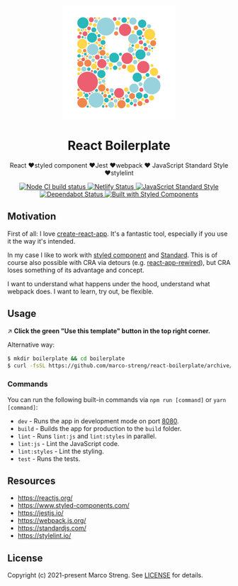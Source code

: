 <p align="center">
  <img src="https://raw.githubusercontent.com/marco-streng/react-boilerplate/master/logo.png" width="256" alt="Dashboard">
</p>

<h1 align="center">
   React Boilerplate
</h1>

<p align="center">
  React ❤️styled component ❤️Jest ❤️webpack ❤️ JavaScript Standard Style ❤️stylelint
</p>

<p align="center">
  <a href="https://github.com/marco-streng/react-boilerplate/actions">
    <img alt="Node CI build status" src="https://github.com/marco-streng/react-boilerplate/workflows/Node%20CI/badge.svg">
  </a>
  <a href="https://app.netlify.com/sites/marco-streng-react-boilerplate/deploys">
    <img alt="Netlify Status" src="https://api.netlify.com/api/v1/badges/5ae8824f-663f-46c2-a049-292f56492f8e/deploy-status">
  </a>
  <a href="https://standardjs.com">
    <img alt="JavaScript Standard Style" src="https://img.shields.io/badge/code_style-standard-brightgreen.svg">
  </a>
  <a href="https://dependabot.com">
    <img alt="Dependabot Status" src="https://api.dependabot.com/badges/status?host=github&repo=marco-streng/react-boilerplate">
  </a>
  <a href="https://www.styled-components.com/">
    <img alt="Built with Styled Components" src="https://img.shields.io/badge/built%20with-styled%20components-db7093.svg">
  </a>
</p>

## Motivation

First of all: I love [create-react-app](https://github.com/facebook/create-react-app). It's a fantastic tool, especially if you use it the way it's intended.

In my case I like to work with [styled component](https://www.styled-components.com/) and [Standard](https://standardjs.com/). This is of course also possible with CRA via detours (e.g. [react-app-rewired](https://github.com/timarney/react-app-rewired)), but CRA loses something of its advantage and concept.

I want to understand what happens under the hood, understand what webpack does. I want to learn, try out, be flexible.

## Usage

↗️ **Click the green "Use this template" button in the top right corner.**

Alternative way:

```bash
$ mkdir boilerplate && cd boilerplate
$ curl -fsSL https://github.com/marco-streng/react-boilerplate/archive/master.tar.gz | tar -xz --strip-components 1
```

### Commands

You can run the following built-in commands via `npm run [command]` or `yarn [command]`:

- `dev` - Runs the app in development mode on port [8080](http://localhost:8080).
- `build` - Builds the app for production to the `build` folder.
- `lint` - Runs `lint:js` and `lint:styles` in parallel.
- `lint:js` - Lint the JavaScript code.
- `lint:styles` - Lint the styling.
- `test` - Runs the tests.

## Resources

- https://reactjs.org/
- https://www.styled-components.com/
- https://jestjs.io/
- https://webpack.js.org/
- https://standardjs.com/
- https://stylelint.io/

## License

Copyright (c) 2021-present Marco Streng. See [LICENSE](./LICENSE.md) for details.
